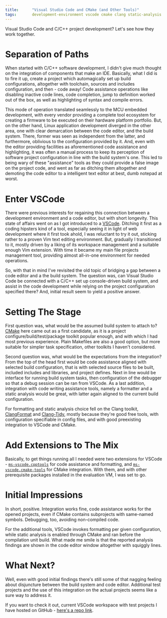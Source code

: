 ```yaml
---
title:      "Visual Studio Code and CMake (and Other Tools)"
tags:       development-environment vscode cmake clang static-analysis
---
```


Visual Studio Code and C/C++ project development? Let's see how they
work together.

# Separation of Paths

When started with C/C++ software development, I didn't give much thought
on the integration of components that make an IDE. Basically, what I did
is to fire it up, create a project which automagically set up build
configurations, altogether with toolchain, sources and includes
configuration, and then - code away! Code assistance operations like
disabling inactive code lines, code completion, jump to definition
worked out of the box, as well as highlighting of syntax and compile
errors.

This mode of operation translated seamlessly to the MCU embedded
development, with every vendor providing a complete tool ecosystem for
creating a firmware to be executed on their hardware platform portfolio.
But, on the other hand, Linux application development diverged in the
other area, one with clear demarcation between the code editor, and the
build system. There, former was seen as independent from the latter, and
furthermore, oblivious to the configuration provided by it. And, even
with the editor providing facilities as aforementioned code assistance
and highlighting, it was often a manual process to keep its perception
of software project configuration in line with the build system's one.
This led to being wary of these "assistance" tools as they could provide
a false image on the project code, and went as far as ditching them
altogether and demoting the code editor to a intelligent text editor at
best, dumb notepad at worst.

# Enter VSCode

There were previous interests for regaining this connection between a
development environment and a code editor, but with short longevity.
This state of affairs went on as I got introduced to a
[VSCode](https://code.visualstudio.com/). Ditching it first as a coding
hipsters kind of a tool, especially seeing it in light of web
development where it first took ahold, I was reluctant to try it out,
sticking rather to a proven Vim text editing environment. But, gradually
I transitioned to it, mostly driven by a liking of its workspace
management and a suitable enough Vim extension. With time it became my
main file projects management tool, providing almost all-in-one
environment for needed operations.

So, with that in mind I've revisited the old topic of bridging a gap
between a code editor and a the build system. The question was, can
Visual Studio Code be connected with a C/C++ set up console-driven build
system, and assist in the code development while relying on the project
configuration specified there? And, initial result seem to yield a
positive answer.

# Setting The Stage

First question was, what would be the assumed build system to attach to?
[CMake](https://cmake.org/) here came out as a first candidate, as it is
a project configure/build/test/package toolkit popular enough, and with
which I had most previous experience. Plain Makefiles are also a good
option, but more suitable for simpler task specification, other toolkits
I haven't considered.

Second question was, what would be the expectations from the
integration? From the top of the head first would be code assistance
aligned with selected build configuration, that is with selected source
files to be built, included includes and libraries, and project defines.
Next in line would be interface for running build system tasks, then
configuration of the debugger so that a debug session can be ran from
VSCode. As a last addition, integration with code writing assistance
tools, namely a formatter and a static analysis would be great, with
latter again aligned to the current build configuration.

For formatting and static analysis choice fell on the Clang toolkit,
[ClangFormat](https://clang.llvm.org/docs/ClangFormat.html) and
[Clang-Tidy](https://clang.llvm.org/extra/clang-tidy/), mostly because
they're good free tools, with configuration specifiable in config files,
and with good preexisting integration to VSCode and CMake.

# Add Extensions to The Mix

Basically, to get things running all I needed were two extensions for
VSCode -
[`ms-vscode.cpptools`](https://marketplace.visualstudio.com/items?itemName=ms-vscode.cpptools)
for code assistance and formatting, and
[`ms-vscode.cmake-tools`](https://marketplace.visualstudio.com/items?itemName=ms-vscode.cmake-tools)
for CMake integration. With them, and with other prerequisite packages
installed in the evaluation VM, I was set to go.

# Initial Impressions

In short, positive. Integration works fine, code assistance works for
the opened projects, even if CMake contains subprojects with same-named
symbols. Debugging, too, avoiding non-compiled code.

For the additional tools, VSCode invokes formatting per given
configuration, while static analysis is enabled through CMake and ran
before the compilation unit build. What made me smile is that the
reported analysis findings are shown in the code editor window
altogether with squiggly lines.

# What Next?

Well, even with good initial findings there's still some of that nagging
feeling about disjuncture between the build system and code editor.
Additional test projects and the use of this integration on the actual
projects seems like a sure way to address it.

If you want to check it out, current VSCode workspace with test projects
I have hosted on GitHub - [here's a repo
link](https://github.com/kibihrchak/hello-vscode-cmake).
